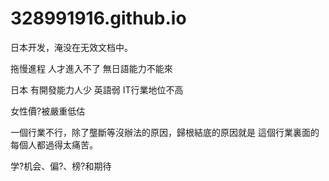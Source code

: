 # 328991916.github.io
日本开发，淹没在无效文档中。

拖慢進程
人才進入不了
無日語能力不能來

日本
有開發能力人少
英語弱
IT行業地位不高

女性價?被嚴重低估

一個行業不行，除了壟斷等沒辦法的原因，歸根結底的原因就是 這個行業裏面的每個人都過得太痛苦。

学?机会、偏?、榜?和期待

